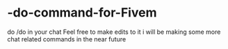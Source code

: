 # -do-command-for-Fivem
do /do in your chat
Feel free to make edits to it i will be making some more chat related commands in the near future
